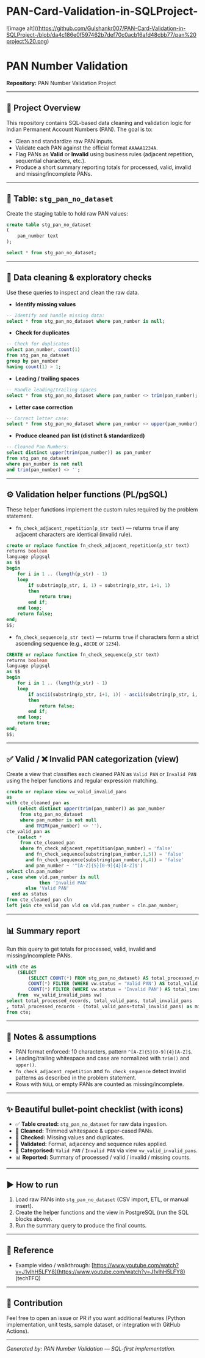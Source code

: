 # PAN-Card-Validation-in-SQLProject-

![image alt]((https://github.com/Gulshankr007/PAN-Card-Validation-in-SQLProject-/blob/da4c186e0f597462b7def70c0acb16afd48cbb77/pan%20project%20.png)

# PAN Number Validation

**Repository:** PAN Number Validation Project

---

## 📌 Project Overview

This repository contains SQL-based data cleaning and validation logic for Indian Permanent Account Numbers (PAN). The goal is to:

* Clean and standardize raw PAN inputs.
* Validate each PAN against the official format `AAAAA1234A`.
* Flag PANs as **Valid** or **Invalid** using business rules (adjacent repetition, sequential characters, etc.).
* Produce a short summary reporting totals for processed, valid, invalid and missing/incomplete PANs.

---

## 🔧 Table: `stg_pan_no_dataset`

Create the staging table to hold raw PAN values:

```sql
create table stg_pan_no_dataset
(
    pan_number text
);

select * from stg_pan_no_dataset;
```

---

## 🧹 Data cleaning & exploratory checks

Use these queries to inspect and clean the raw data.

* **Identify missing values**

```sql
-- Identify and handle missing data:
select * from stg_pan_no_dataset where pan_number is null;
```

* **Check for duplicates**

```sql
-- Check for duplicates
select pan_number, count(1)
from stg_pan_no_dataset
group by pan_number
having count(1) > 1;
```

* **Leading / trailing spaces**

```sql
-- Handle leading/trailing spaces
select * from stg_pan_no_dataset where pan_number <> trim(pan_number);
```

* **Letter case correction**

```sql
-- Correct letter case:
select * from stg_pan_no_dataset where pan_number <> upper(pan_number);
```

* **Produce cleaned pan list (distinct & standardized)**

```sql
-- Cleaned Pan Numbers:
select distinct upper(trim(pan_number)) as pan_number
from stg_pan_no_dataset
where pan_number is not null
and trim(pan_number) <> '';
```

---

## ⚙️ Validation helper functions (PL/pgSQL)

These helper functions implement the custom rules required by the problem statement.

* `fn_check_adjacent_repetition(p_str text)` — returns `true` if any adjacent characters are identical (invalid rule).

```sql
create or replace function fn_check_adjacent_repetition(p_str text)
returns boolean
language plpgsql
as $$
begin
    for i in 1 .. (length(p_str) - 1)
    loop
        if substring(p_str, i, 1) = substring(p_str, i+1, 1)
        then
            return true;
        end if;
    end loop;
    return false;
end;
$$;
```

* `fn_check_sequence(p_str text)` — returns `true` if characters form a strict ascending sequence (e.g., `ABCDE` or `1234`).

```sql
CREATE or replace function fn_check_sequence(p_str text)
returns boolean
language plpgsql
as $$
begin
    for i in 1 .. (length(p_str) - 1)
    loop
        if ascii(substring(p_str, i+1, 1)) - ascii(substring(p_str, i, 1)) <> 1
        then
            return false;
        end if;
    end loop;
    return true;
end;
$$;
```

---

## ✅ Valid / ❌ Invalid PAN categorization (view)

Create a view that classifies each cleaned PAN as `Valid PAN` or `Invalid PAN` using the helper functions and regular expression matching.

```sql
create or replace view vw_valid_invalid_pans
as
with cte_cleaned_pan as
    (select distinct upper(trim(pan_number)) as pan_number
     from stg_pan_no_dataset
     where pan_number is not null
       and TRIM(pan_number) <> ''),
cte_valid_pan as
    (select *
     from cte_cleaned_pan
     where fn_check_adjacent_repetition(pan_number) = 'false'
       and fn_check_sequence(substring(pan_number,1,5)) = 'false'
       and fn_check_sequence(substring(pan_number,6,4)) = 'false'
       and pan_number ~ '^[A-Z]{5}[0-9]{4}[A-Z]$')
select cln.pan_number
, case when vld.pan_number is null
            then 'Invalid PAN'
       else 'Valid PAN'
  end as status
from cte_cleaned_pan cln
left join cte_valid_pan vld on vld.pan_number = cln.pan_number;
```

---

## 📊 Summary report

Run this query to get totals for processed, valid, invalid and missing/incomplete PANs.

```sql
with cte as
    (SELECT
        (SELECT COUNT(*) FROM stg_pan_no_dataset) AS total_processed_records,
        COUNT(*) FILTER (WHERE vw.status = 'Valid PAN') AS total_valid_pans,
        COUNT(*) FILTER (WHERE vw.status = 'Invalid PAN') AS total_invalid_pans
    from  vw_valid_invalid_pans vw)
select total_processed_records, total_valid_pans, total_invalid_pans
, total_processed_records - (total_valid_pans+total_invalid_pans) as missing_incomplete_PANS
from cte;
```

---

## 📝 Notes & assumptions

* PAN format enforced: 10 characters, pattern `^[A-Z]{5}[0-9]{4}[A-Z]$`.
* Leading/trailing whitespace and case are normalized with `trim()` and `upper()`.
* `fn_check_adjacent_repetition` and `fn_check_sequence` detect invalid patterns as described in the problem statement.
* Rows with `NULL` or empty PANs are counted as missing/incomplete.

---

## ✨ Beautiful bullet-point checklist (with icons)

* ✅ **Table created:** `stg_pan_no_dataset` for raw data ingestion.
* 🧼 **Cleaned:** Trimmed whitespace & upper-cased PANs.
* 🔎 **Checked:** Missing values and duplicates.
* 🧩 **Validated:** Format, adjacency and sequence rules applied.
* 📑 **Categorised:** `Valid PAN` / `Invalid PAN` via view `vw_valid_invalid_pans`.
* 📊 **Reported:** Summary of processed / valid / invalid / missing counts.

---

## ▶️ How to run

1. Load raw PANs into `stg_pan_no_dataset` (CSV import, ETL, or manual insert).
2. Create the helper functions and the view in PostgreSQL (run the SQL blocks above).
3. Run the summary query to produce the final counts.

---

## 🎥 Reference

* Example video / walkthrough: [https://www.youtube.com/watch?v=J1vlhH5LFY8](https://www.youtube.com/watch?v=J1vlhH5LFY8) (techTFQ)

---

## 🧩 Contribution

Feel free to open an issue or PR if you want additional features (Python implementation, unit tests, sample dataset, or integration with GitHub Actions).

---

*Generated by: PAN Number Validation — SQL-first implementation.*

